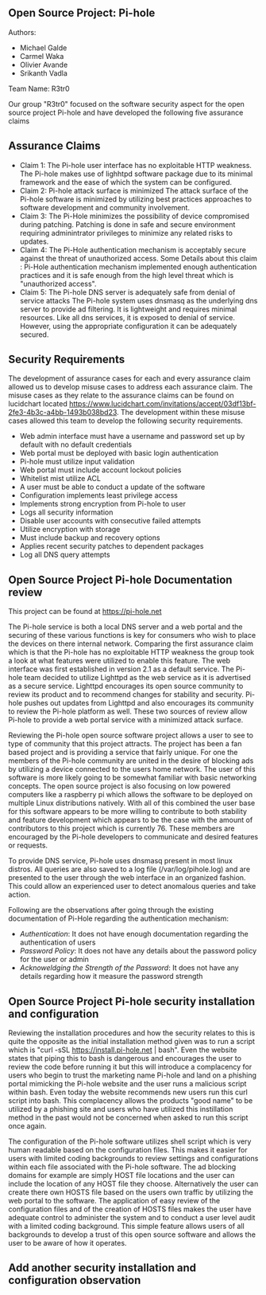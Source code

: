 Open Source Project:  Pi-hole
-----------------------------

Authors:  
<ul>            
<li>Michael Galde </li>
<li>Carmel Waka </li>
<li>Olivier Avande</li>
<li>Srikanth Vadla</li>
</ul>
Team Name: R3tr0

Our group "R3tr0" focused on the software security aspect for the open source project Pi-hole and have developed the following five assurance claims


Assurance Claims
-----------------
<ul>
<li>Claim 1: The Pi-hole user interface has no exploitable HTTP weakness.
The Pi-hole makes use of lighhtpd software package due to its minimal framework and the ease of which the system can be configured.
</li>
<li>Claim 2: Pi-hole attack surface is minimized
The attack surface of the Pi-hole software is minimized by utilizing best practices approaches to software development and community involvement.
</li>
<li>Claim 3: The Pi-Hole minimizes the possibility of device compromised during patching. Patching is done in safe and secure environment requiring adminintrator privileges to minimize any related risks to updates.
</li>
<li>Claim 4: The Pi-Hole authentication mechanism is acceptably secure against the threat of unauthorized access.
Some Details about this claim : Pi-Hole authentication mechanism implemented enough authentication practices and it is safe enough from the high level threat which is "unauthorized access".
</li>
<li>Claim 5: The Pi-hole DNS server is adequately safe from denial of service attacks
The Pi-hole system uses dnsmasq as the underlying dns server to provide ad filtering. It is lightweight and requires minimal resources.
Like all dns services, it is exposed to denial of service. However, using the appropriate configuration it can be adequately secured.
</li>
</ul>

Security Requirements
---------------------
The development of assurance cases for each and every assurance claim allowed us to develop misuse cases to address each assurance claim. The misuse cases as they relate to the assurance claims can be found on lucidchart located https://www.lucidchart.com/invitations/accept/03df13bf-2fe3-4b3c-a4bb-1493b038bd23. The development within these misuse cases allowed this team to develop the following security requirements.
<ul>
<li>Web admin interface must have a username and password set up by default with no default credentials</li>
<li>Web portal must be deployed with basic login authentication</li>
<li>Pi-hole must utilize input validation</li>
<li>Web portal must include account lockout policies</li>
<li>Whitelist mist utilize ACL</li>
<li>A user must be able to conduct a update of the software</li>
<li>Configuration implements least privilege access</li>
<li>Implements strong encryption from Pi-hole to user</li>
<li>Logs all security information</li>
<li>Disable user accounts with consecutive failed attempts</li>
<li>Utilize encryption with storage</li>
<li>Must include backup and recovery options</li>
<li>Applies recent security patches to dependent packages</li>
<li>Log all DNS query attempts</li>
</ul>

Open Source Project Pi-hole Documentation review
------------------------------------------------

This project can be found at https://pi-hole.net

The Pi-hole service is both a local DNS server and a web portal and the securing of these various functions is key for consumers who wish to place the devices on there internal network. Comparing the first assurance claim which is that the Pi-hole has no exploitable HTTP weakness the group took a look at what features were utilized to enable this feature. The web interface was first established in version 2.1 as a default service. The Pi-hole team decided to utilize Lighttpd as the web service as it is advertised as a secure service. Lighttpd encourages its open source community to review its product and to recommend changes for stability and security. Pi-hole pushes out updates from Lighttpd and also encourages its community to review the Pi-hole platform as well. These two sources of review allow Pi-hole to provide a web portal service with a minimized attack surface.

Reviewing the Pi-hole open source software project allows a user to see to type of community that this project attracts. The project has been a fan based project and is providing a service that fairly unique. For one the members of the Pi-hole community are united in the desire of blocking ads by utilizing a device connected to the users home network. The user of this software is more likely going to be somewhat familiar with basic networking concepts. The open source project is also focusing on low powered computers like a raspberry pi which allows the software to be deployed on multiple Linux distributions natively. With all of this combined the user base for this software appears to be more willing to contribute to both stability and feature development which appears to be the case with the amount of contributors to this project which is currently 76. These members are encouraged by the Pi-hole developers to communicate and desired features or requests.

To provide DNS service, Pi-hole uses dnsmasq present in most linux distros. All queries are also saved to a log file (/var/log/pihole.log) and are presented to the user through the web interface in an organized fashion. This could allow an experienced user to detect anomalous queries and take action.

Following are the observations after going through the existing documentation of Pi-Hole regarding the authentication mechanism:<ul>
    <li>*Authentication*: It does not have enough documentation regarding the authentication of users</li>
    <li>*Password Policy*: It does not have any details about the password policy for the user or admin</li>
    <li>*Acknoweldging the Strength of the Password*: It does not have any details regarding how it measure the password strength</li>
</ul>

Open Source Project Pi-hole security installation and configuration
--------------------------------------------------------------------
Reviewing the installation procedures and how the security relates to this is quite the opposite as the initial installation method given was to run a <curl> script which is "curl -sSL https://install.pi-hole.net | bash". Even the website states that piping this to bash is dangerous and encourages the user to review the code before running it but this will introduce a complacency for users who begin to trust the marketing name Pi-hole and land on a phishing portal mimicking the Pi-hole website and the user runs a malicious script within bash. Even today the website recommends new users run this curl script into bash. This complacency allows the products "good name" to be utilized by a phishing site and users who have utilized this instillation method in the past would not be concerned when asked to run this script once again.

The configuration of the Pi-hole software utilizes shell script which is very human readable based on the configuration files. This makes it easier for users with limited coding backgrounds to review settings and configurations within each file associated with the Pi-hole software. The ad blocking domains for example are simply HOST file locations and the user can include the location of any HOST file they choose. Alternatively the user can create there own HOSTS file based on the users own traffic by utilizing the web portal to the software. The application of easy review of the configuration files and of the creation of HOSTS files makes the user have adequate control to administer the system and to conduct a user level audit with a limited coding background. This simple feature allows users of all backgrounds to develop a trust of this open source software and allows the user to be aware of how it operates.

## Add another security installation and configuration observation

